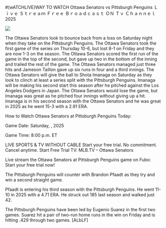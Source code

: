 #(wATCHLIVE)WAY TO WATCH Ottawa Senators vs Pittsburgh Penguins Ｌｉｖｅ Ｓｔｒｅａｍ Ｆｒｅｅ Ｂｒｏａｄｃａｓｔ ＯＮ Ｔｖ Ｃｈａｎｎｅｌ  2025  
  
  
[![](https://i.imgur.com/qSNzIqt.png)](https://movie.rssnews.media/kIOVwDHA.php)  
  
The Ottawa Senators look to bounce back from a loss on Saturday night when they take on the Pittsburgh Penguins. The Ottawa Senators took the first game of the series on Thursday 10-6, but lost 8-1 on Friday and they are now 1-3 on the season. The Ottawa Senators scored the first run of the game in the top of the second, but gave up two in the bottom of the inning and trailed the rest of the game. The Ottawa Senators managed just three hits and Jameson Taillon gave up six runs in four and a third innings. The Ottawa Senators will give the ball to Shota Imanaga on Saturday as they look to clinch at least a series split with the Pittsburgh Penguins. Imanaga will be making his second start this season after he pitched against the Los Angeles Dodgers in Japan. The Ottawa Senators would lose the game, but Imanaga was great as he pitched four innings without giving up a hit. Imanaga is in his second season with the Ottawa Senators and he was great in 2025 as he went 15-3 with a 2.91 ERA.

How to Watch Ottawa Senators at Pittsburgh Penguins Today:

Game Date: Saturday, , 2025

Game Time: 8:00 p.m. ET

LIVE SPORTS & TV WITHOUT CABLE
Start your free trial. No commitment. Cancel anytime.
Start Free Trial
TV: MLB.TV – Ottawa Senators

Live stream the Ottawa Senators at Pittsburgh Penguins game on Fubo: Start your free trial now!

The Pittsburgh Penguins will counter with Brandon Pfaadt as they try and win a second straight game.

Pfaadt is entering his third season with the Pittsburgh Penguins. He went 11-10 in 2025 with a 4.71 ERA. He struck out 185 last season and walked just 42.

The Pittsburgh Penguins have been led by Eugenio Suarez in the first two games. Suarez hit a pair of two-run home runs in the win on Friday and is hitting .429 through two games. [ALbLF]